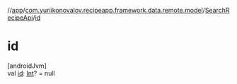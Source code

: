//[app](../../../index.md)/[com.yuriikonovalov.recipeapp.framework.data.remote.model](../index.md)/[SearchRecipeApi](index.md)/[id](id.md)

# id

[androidJvm]\
val [id](id.md): [Int](https://kotlinlang.org/api/latest/jvm/stdlib/kotlin/-int/index.html)? = null

